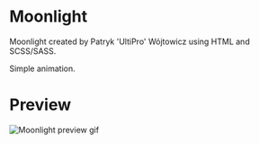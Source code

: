 # Moonlight
Moonlight created by Patryk 'UltiPro' Wójtowicz using HTML and SCSS/SASS.

Simple animation.

# Preview

![Moonlight preview gif](Moonlight.gif)
